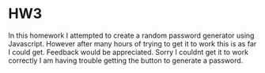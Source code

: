 # HW3

In this homework I attempted to create a random password generator using Javascript.
However after many hours of trying to get it to work this is as far I could get.
Feedback would be appreciated. Sorry I couldnt get it to work correctly
I am having trouble getting the button to generate a password.
